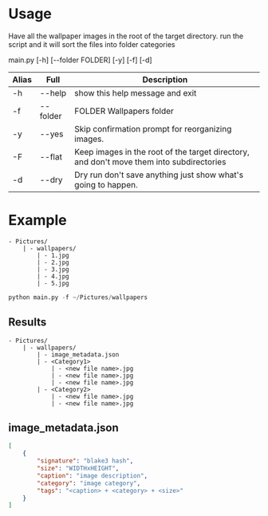 # Usage

Have all the wallpaper images in the root of the target directory.
run the script and it will sort the files into folder categories

main.py [-h] [--folder FOLDER] [-y] [-f] [-d]

| Alias | Full     | Description                                                                              |
| ----- | -------- | ---------------------------------------------------------------------------------------- |
| -h    | --help   | show this help message and exit                                                          |
| -f    | --folder | FOLDER Wallpapers folder                                                                 |
| -y    | --yes    | Skip confirmation prompt for reorganizing images.                                        |
| -F    | --flat   | Keep images in the root of the target directory, and don't move them into subdirectories |
| -d    | --dry    | Dry run don't save anything just show what's going to happen.                            |

# Example

```
- Pictures/
    | - wallpapers/
        | - 1.jpg
        | - 2.jpg
        | - 3.jpg
        | - 4.jpg
        | - 5.jpg
```

```python
python main.py -f ~/Pictures/wallpapers
```

## Results

```
- Pictures/
    | - wallpapers/
        | - image_metadata.json
        | - <Category1>
            | - <new file name>.jpg
            | - <new file name>.jpg
            | - <new file name>.jpg
        | - <Category2>
            | - <new file name>.jpg
            | - <new file name>.jpg
```

## image_metadata.json

```json
[
    {
        "signature": "blake3 hash",
        "size": "WIDTHxHEIGHT",
        "caption": "image description",
        "category": "image category",
        "tags": "<caption> + <category> + <size>"
    }
]
```

